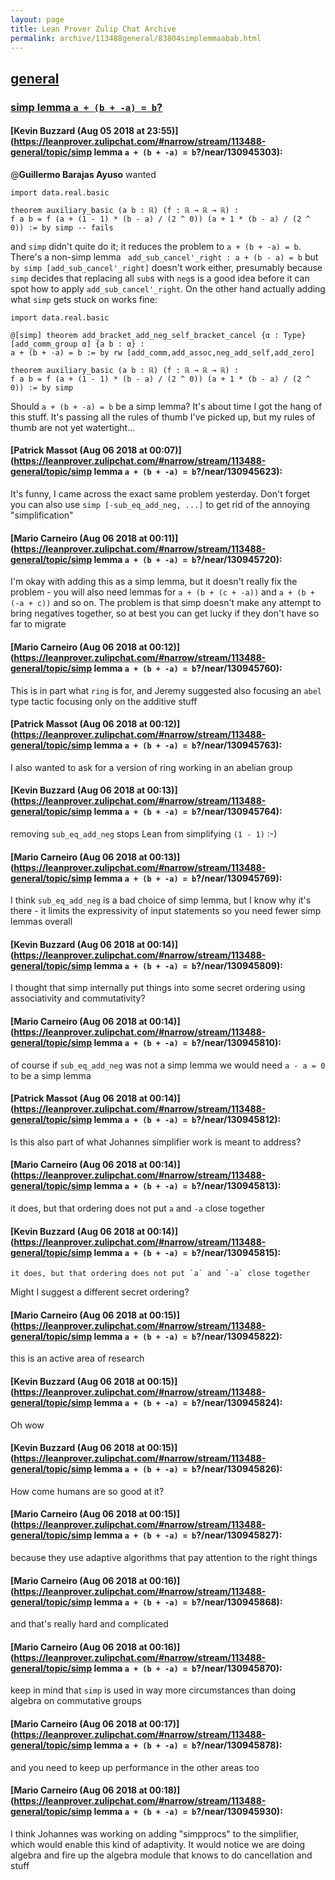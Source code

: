 ```yaml
---
layout: page
title: Lean Prover Zulip Chat Archive 
permalink: archive/113488general/83804simplemmaabab.html
---
```


## [general](index.html)
### [simp lemma `a + (b + -a) = b`?](83804simplemmaabab.html)

#### [Kevin Buzzard (Aug 05 2018 at 23:55)](https://leanprover.zulipchat.com/#narrow/stream/113488-general/topic/simp lemma `a + (b + -a) = b`?/near/130945303):
@**Guillermo Barajas Ayuso** wanted

```lean
import data.real.basic 

theorem auxiliary_basic (a b : ℝ) (f : ℝ → ℝ → ℝ) :
f a b = f (a + (1 - 1) * (b - a) / (2 ^ 0)) (a + 1 * (b - a) / (2 ^ 0)) := by simp -- fails

```

and `simp` didn't quite do it; it reduces the problem to `a + (b + -a) = b`. There's a non-simp lemma ` add_sub_cancel'_right : a + (b - a) = b` but `by simp [add_sub_cancel'_right]` doesn't work either, presumably because `simp` decides that replacing all `sub`s with `neg`s is a good idea before it can spot how to apply `add_sub_cancel'_right`. On the other hand actually adding what `simp` gets stuck on works fine:

```lean
import data.real.basic 

@[simp] theorem add_bracket_add_neg_self_bracket_cancel {α : Type} [add_comm_group α] {a b : α} :
a + (b + -a) = b := by rw [add_comm,add_assoc,neg_add_self,add_zero]

theorem auxiliary_basic (a b : ℝ) (f : ℝ → ℝ → ℝ) :
f a b = f (a + (1 - 1) * (b - a) / (2 ^ 0)) (a + 1 * (b - a) / (2 ^ 0)) := by simp

```

Should `a + (b + -a) = b` be a simp lemma? It's about time I got the hang of this stuff. It's passing all the rules of thumb I've picked up, but my rules of thumb are not yet watertight...

#### [Patrick Massot (Aug 06 2018 at 00:07)](https://leanprover.zulipchat.com/#narrow/stream/113488-general/topic/simp lemma `a + (b + -a) = b`?/near/130945623):
It's funny, I came across the exact same problem yesterday. Don't forget you can also use `simp [-sub_eq_add_neg, ...]` to get rid of the annoying "simplification"

#### [Mario Carneiro (Aug 06 2018 at 00:11)](https://leanprover.zulipchat.com/#narrow/stream/113488-general/topic/simp lemma `a + (b + -a) = b`?/near/130945720):
I'm okay with adding this as a simp lemma, but it doesn't really fix the problem - you will also need lemmas for `a + (b + (c + -a))` and `a + (b + (-a + c))` and so on. The problem is that simp doesn't make any attempt to bring negatives together, so at best you can get lucky if they don't have so far to migrate

#### [Mario Carneiro (Aug 06 2018 at 00:12)](https://leanprover.zulipchat.com/#narrow/stream/113488-general/topic/simp lemma `a + (b + -a) = b`?/near/130945760):
This is in part what `ring` is for, and Jeremy suggested also focusing an `abel` type tactic focusing only on the additive stuff

#### [Patrick Massot (Aug 06 2018 at 00:12)](https://leanprover.zulipchat.com/#narrow/stream/113488-general/topic/simp lemma `a + (b + -a) = b`?/near/130945763):
I also wanted to ask for a version of ring working in an abelian group

#### [Kevin Buzzard (Aug 06 2018 at 00:13)](https://leanprover.zulipchat.com/#narrow/stream/113488-general/topic/simp lemma `a + (b + -a) = b`?/near/130945764):
removing `sub_eq_add_neg` stops Lean from simplifying `(1 - 1)` :-)

#### [Mario Carneiro (Aug 06 2018 at 00:13)](https://leanprover.zulipchat.com/#narrow/stream/113488-general/topic/simp lemma `a + (b + -a) = b`?/near/130945769):
I think `sub_eq_add_neg` is a bad choice of simp lemma, but I know why it's there - it limits the expressivity of input statements so you need fewer simp lemmas overall

#### [Kevin Buzzard (Aug 06 2018 at 00:14)](https://leanprover.zulipchat.com/#narrow/stream/113488-general/topic/simp lemma `a + (b + -a) = b`?/near/130945809):
I thought that simp internally put things into some secret ordering using associativity and commutativity?

#### [Mario Carneiro (Aug 06 2018 at 00:14)](https://leanprover.zulipchat.com/#narrow/stream/113488-general/topic/simp lemma `a + (b + -a) = b`?/near/130945810):
of course if `sub_eq_add_neg` was not a simp lemma we would need `a - a = 0` to be a simp lemma

#### [Patrick Massot (Aug 06 2018 at 00:14)](https://leanprover.zulipchat.com/#narrow/stream/113488-general/topic/simp lemma `a + (b + -a) = b`?/near/130945812):
Is this also part of what Johannes simplifier work is meant to address?

#### [Mario Carneiro (Aug 06 2018 at 00:14)](https://leanprover.zulipchat.com/#narrow/stream/113488-general/topic/simp lemma `a + (b + -a) = b`?/near/130945813):
it does, but that ordering does not put `a` and `-a` close together

#### [Kevin Buzzard (Aug 06 2018 at 00:14)](https://leanprover.zulipchat.com/#narrow/stream/113488-general/topic/simp lemma `a + (b + -a) = b`?/near/130945815):
```quote
it does, but that ordering does not put `a` and `-a` close together
```
Might I suggest a different secret ordering?

#### [Mario Carneiro (Aug 06 2018 at 00:15)](https://leanprover.zulipchat.com/#narrow/stream/113488-general/topic/simp lemma `a + (b + -a) = b`?/near/130945822):
this is an active area of research

#### [Kevin Buzzard (Aug 06 2018 at 00:15)](https://leanprover.zulipchat.com/#narrow/stream/113488-general/topic/simp lemma `a + (b + -a) = b`?/near/130945824):
Oh wow

#### [Kevin Buzzard (Aug 06 2018 at 00:15)](https://leanprover.zulipchat.com/#narrow/stream/113488-general/topic/simp lemma `a + (b + -a) = b`?/near/130945826):
How come humans are so good at it?

#### [Mario Carneiro (Aug 06 2018 at 00:15)](https://leanprover.zulipchat.com/#narrow/stream/113488-general/topic/simp lemma `a + (b + -a) = b`?/near/130945827):
because they use adaptive algorithms that pay attention to the right things

#### [Mario Carneiro (Aug 06 2018 at 00:16)](https://leanprover.zulipchat.com/#narrow/stream/113488-general/topic/simp lemma `a + (b + -a) = b`?/near/130945868):
and that's really hard and complicated

#### [Mario Carneiro (Aug 06 2018 at 00:16)](https://leanprover.zulipchat.com/#narrow/stream/113488-general/topic/simp lemma `a + (b + -a) = b`?/near/130945870):
keep in mind that `simp` is used in way more circumstances than doing algebra on commutative groups

#### [Mario Carneiro (Aug 06 2018 at 00:17)](https://leanprover.zulipchat.com/#narrow/stream/113488-general/topic/simp lemma `a + (b + -a) = b`?/near/130945878):
and you need to keep up performance in the other areas too

#### [Mario Carneiro (Aug 06 2018 at 00:18)](https://leanprover.zulipchat.com/#narrow/stream/113488-general/topic/simp lemma `a + (b + -a) = b`?/near/130945930):
I think Johannes was working on adding "simpprocs" to the simplifier, which would enable this kind of adaptivity. It would notice we are doing algebra and fire up the algebra module that knows to do cancellation and stuff

